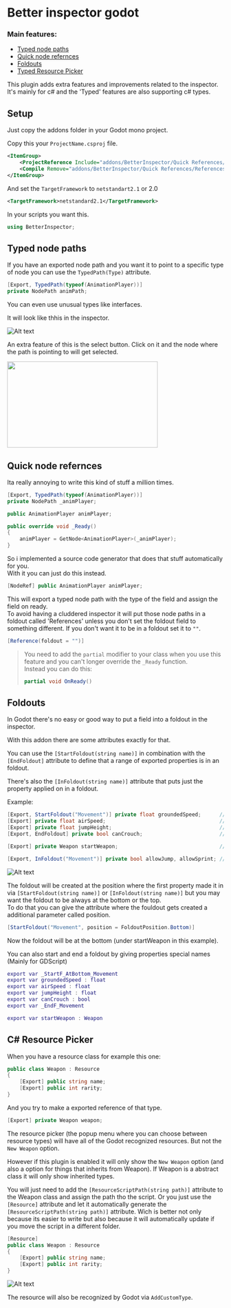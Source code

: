 Better inspector godot
=================

### Main features:
  - [Typed node paths](#typed-node-paths)
  - [Quick node refernces](#quick-node-refernces)
  - [Foldouts](#foldouts)
  - [Typed Resource Picker](#c-resource-picker)

This plugin adds extra features and improvements related to the inspector.
It's mainly for c# and the 'Typed' features are also supporting c# types.


Setup
------------
Just copy the addons folder in your Godot mono project.

Copy this your `ProjectName.csproj` file.
```xml
<ItemGroup>
    <ProjectReference Include="addons/BetterInspector/Quick References/ReferencesGenerator/ReferencesGenerator.csproj" OutputItemType="Analyzer" ReferenceOutputAssembly="false" />
    <Compile Remove="addons/BetterInspector/Quick References/ReferencesGenerator/**" />
</ItemGroup>
```
And set the `TargetFramework` to `netstandart2.1` or 2.0
```xml
<TargetFramework>netstandard2.1</TargetFramework>
```

In your scripts you want this.
```c#
using BetterInspector;
```

Typed node paths
------------------------------

If you have an exported node path and you want it to point to a specific type of node you can use the `TypedPath(Type)` attribute.
```c#
[Export, TypedPath(typeof(AnimationPlayer))]  
private NodePath animPath;
```
You can even use unusual types like interfaces.

It will look like thhis in the inspector.

![Alt text](Screenshots/TypedPaths.gif)

An extra feature of this is the select button. Click on it and the node where the path is pointing to will get selected.

<img src="Screenshots/PathSelect.gif" width="350" height="200" />

Quick node refernces
---------------------------

Ita really annoying to write this kind of stuff a million times.

```c#
[Export, TypedPath(typeof(AnimationPlayer))]
private NodePath _animPlayer;

public AnimationPlayer animPlayer;

public override void _Ready()
{
    animPlayer = GetNode<AnimationPlayer>(_animPlayer);
}
```
So i implemented a source code generator that does that stuff automatically for you.\
With it you can just do this instead.

```c#
[NodeRef] public AnimationPlayer animPlayer;
```

This will export a typed node path with the type of the field and assign the field on ready.\
To avoid having a cluddered inspector it will put those 
node paths in a foldout called 'References' unless you don't set the foldout field to something different.
If you don't want it to be in a foldout set it to `""`.
```c#
[Reference(foldout = "")]
```

> You need to add the `partial` modifier to your class
> when you use this feature and you can't longer override the `_Ready` function.\
> Instead you can do this: 
> ```c#
> partial void OnReady()
> ```

Foldouts
--------------

In Godot there's no easy or good way to put a field into a foldout in the inspector.

With this addon there are some attributes exactly for that.

You can use the `[StartFoldout(string name)]` in combination with the `[EndFoldout]` attribute to define that a range of exported properties is in an foldout.

There's also the `[InFoldout(string name)]` attribute that puts just the property applied on in a foldout.


Example:
```c#
[Export, StartFoldout("Movement")] private float groundedSpeed;      // Is in the foldout
[Export] private float airSpeed;                                     // Also is in the foldout
[Export] private float jumpHeight;                                   // Also is in the foldout
[Export, EndFoldout] private bool canCrouch;                         // Is the last entry of the foldout

[Export] private Weapon startWeapon;                                 // Is not in any foldouts

[Export, InFoldout("Movement")] private bool allowJump, allowSprint; // Both fields will be in the movement foldout
```
![Alt text](Screenshots/FouldoutInspector.gif)


The foldout will be created at the position where the first property made it in via `[StartFoldout(string name)]` or `[InFoldout(string name)]` but you  may want the foldout to be always at the bottom or the top.\
To do that you can give the attribute where the fouldout gets created a additional parameter called position.
```c#
[StartFoldout("Movement", position = FoldoutPosition.Bottom)]
```
Now the foldout will be at the bottom (under startWeapon in this example).

You can also start and end a foldout by giving properties special names (Mainly for GDScript)
```gd
export var _StartF_AtBottom_Movement
export var groundedSpeed : float
export var airSpeed : float
export var jumpHeight : float
export var canCrouch : bool
export var _EndF_Movement

export var startWeapon : Weapon
```

C# Resource Picker
------------------

When you have a resource class for example this one:
```c#
public class Weapon : Resource
{
    [Export] public string name;
    [Export] public int rarity;
}
```

And you try to make a exported reference of that type.
```c#
[Export] private Weapon weapon;
```

The resource picker (the popup menu where you can choose between resource types) will have all of the Godot recognized resources.
But not the `New Weapon` option.

However if this plugin is enabled it will only show the `New Weapon` option (and also a option for things that inherits from Weapon).
If Weapon is a abstract class it will only show inherited types.

You will just need to add the `[ResourceScriptPath(string path)]` attribute to the Weapon class and assign the path tho the script.
Or you just use the `[Resource]` attribute and let it automatically generate the `[ResourceScriptPath(string path)]` attribute.
Wich is better not only because its easier to write but also because it will automatically update if you move the script in a different folder.
```c#
[Resource]
public class Weapon : Resource
{
    [Export] public string name;
    [Export] public int rarity;
}
```
![Alt text](Screenshots/Resource%20picker.png)

The resource will also be recognized by Godot via `AddCustomType`.

